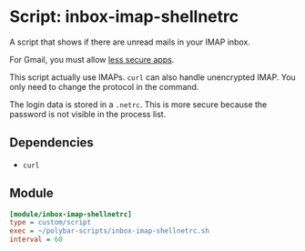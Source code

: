# Script: inbox-imap-shellnetrc

A script that shows if there are unread mails in your IMAP inbox.

For Gmail, you must allow [less secure apps](https://myaccount.google.com/security#connectedapps).

This script actually use IMAPs. `curl` can also handle unencrypted IMAP. You only need to change the protocol in the command.

The login data is stored in a `.netrc`. This is more secure because the password is not visible in the process list.


## Dependencies

* `curl`


## Module

```ini
[module/inbox-imap-shellnetrc]
type = custom/script
exec = ~/polybar-scripts/inbox-imap-shellnetrc.sh
interval = 60
```
